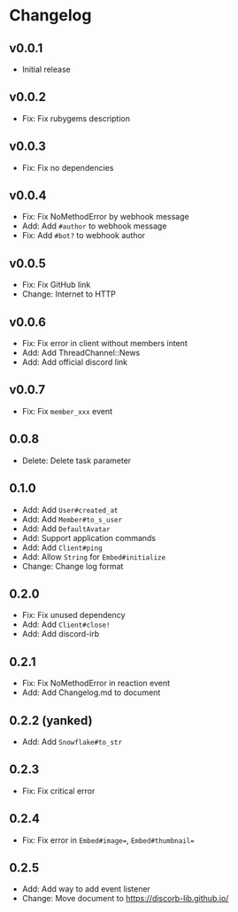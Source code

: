 # Changelog

## v0.0.1

- Initial release

## v0.0.2

- Fix: Fix rubygems description

## v0.0.3

- Fix: Fix no dependencies

## v0.0.4

- Fix: Fix NoMethodError by webhook message
- Add: Add `#author` to webhook message
- Fix: Add `#bot?` to webhook author

## v0.0.5

- Fix: Fix GitHub link
- Change: Internet to HTTP

## v0.0.6

- Fix: Fix error in client without members intent
- Add: Add ThreadChannel::News
- Add: Add official discord link

## v0.0.7

- Fix: Fix `member_xxx` event

## 0.0.8

- Delete: Delete task parameter

## 0.1.0

- Add: Add `User#created_at`
- Add: Add `Member#to_s_user`
- Add: Add `DefaultAvatar`
- Add: Support application commands
- Add: Add `Client#ping`
- Add: Allow `String` for `Embed#initialize`
- Change: Change log format

## 0.2.0

- Fix: Fix unused dependency
- Add: Add `Client#close!`
- Add: Add discord-irb

## 0.2.1

- Fix: Fix NoMethodError in reaction event
- Add: Add Changelog.md to document

## 0.2.2 (yanked)

- Add: Add `Snowflake#to_str`

## 0.2.3

- Fix: Fix critical error

## 0.2.4

- Fix: Fix error in `Embed#image=`, `Embed#thumbnail=`

## 0.2.5

- Add: Add way to add event listener
- Change: Move document to https://discorb-lib.github.io/